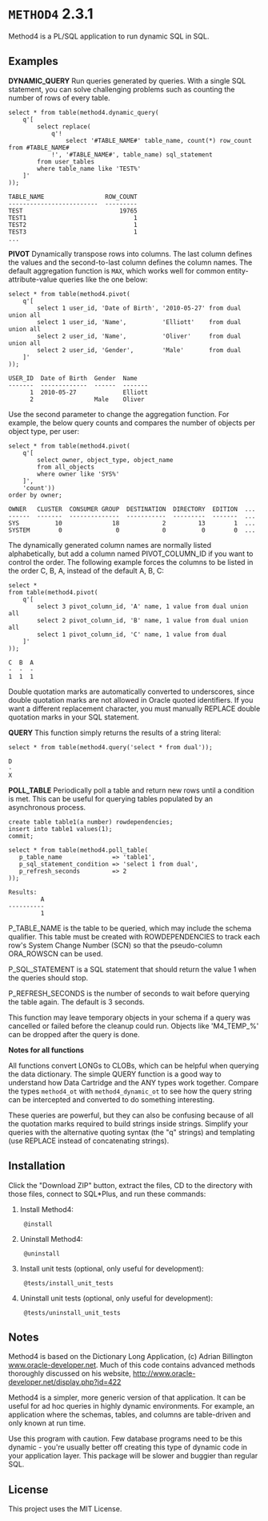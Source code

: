 `METHOD4` 2.3.1
============

Method4 is a PL/SQL application to run dynamic SQL in SQL.

## Examples

**DYNAMIC_QUERY** Run queries generated by queries. With a single SQL statement, you can solve challenging problems such as counting the number of rows of every table.

    select * from table(method4.dynamic_query(
        q'[
            select replace(
                q'!
                    select '#TABLE_NAME#' table_name, count(*) row_count from #TABLE_NAME#
                !', '#TABLE_NAME#', table_name) sql_statement
            from user_tables
            where table_name like 'TEST%'
        ]'
    ));
    
    TABLE_NAME                 ROW_COUNT
    -------------------------  ---------
    TEST                           19765
    TEST1                              1
    TEST2                              1
    TEST3                              1
    ...


**PIVOT** Dynamically transpose rows into columns. The last column defines the values and the second-to-last column defines the column names. The default aggregation function is `MAX`, which works well for common entity-attribute-value queries like the one below:

    select * from table(method4.pivot(
        q'[
            select 1 user_id, 'Date of Birth', '2010-05-27' from dual union all
            select 1 user_id, 'Name',          'Elliott'    from dual union all
            select 2 user_id, 'Name',          'Oliver'     from dual union all
            select 2 user_id, 'Gender',        'Male'       from dual
        ]'
    ));

    USER_ID  Date of Birth  Gender  Name
    -------  -------------  ------  -------
          1  2010-05-27             Elliott
          2                 Male    Oliver

Use the second parameter to change the aggregation function. For example, the below query counts and compares the number of objects per object type, per user:

    select * from table(method4.pivot(
        q'[
            select owner, object_type, object_name
            from all_objects
            where owner like 'SYS%'
        ]',
        'count'))
    order by owner;

    OWNER   CLUSTER  CONSUMER GROUP  DESTINATION  DIRECTORY  EDITION  ...
    ------  -------  --------------  -----------  ---------  -------  ...
    SYS          10              18            2         13        1  ...
    SYSTEM        0               0            0          0        0  ...

The dynamically generated column names are normally listed alphabetically, but add a column named PIVOT_COLUMN_ID if you want to control the order. The following example forces the columns to be listed in the order C, B, A, instead of the default A, B, C:

    select *
    from table(method4.pivot(
        q'[
            select 3 pivot_column_id, 'A' name, 1 value from dual union all
            select 2 pivot_column_id, 'B' name, 1 value from dual union all
            select 1 pivot_column_id, 'C' name, 1 value from dual
        ]'
    ));

    C  B  A
    -  -  -
    1  1  1

Double quotation marks are automatically converted to underscores, since double quotation marks are not allowed in Oracle quoted identifiers. If you want a different replacement character, you must manually REPLACE double quotation marks in your SQL statement.

**QUERY** This function simply returns the results of a string literal:

    select * from table(method4.query('select * from dual'));
    
    D
    -
    X


**POLL_TABLE** Periodically poll a table and return new rows until a condition is met. This can be useful for querying tables populated by an asynchronous process.

    create table table1(a number) rowdependencies;
    insert into table1 values(1);
    commit;
    
    select * from table(method4.poll_table(
       p_table_name              => 'table1',
       p_sql_statement_condition => 'select 1 from dual',
       p_refresh_seconds         => 2
    ));
    
    Results:
             A
    ----------
             1

P_TABLE_NAME is the table to be queried, which may include the schema qualifier. This table must be created with ROWDEPENDENCIES to track each row's System Change Number (SCN) so that the pseudo-column ORA_ROWSCN can be used.

P_SQL_STATEMENT is a SQL statement that should return the value 1 when the queries should stop.

P_REFRESH_SECONDS is the number of seconds to wait before querying the table again. The default is 3 seconds.

This function may leave temporary objects in your schema if a query was cancelled or failed before the cleanup could run. Objects like 'M4_TEMP_%' can be dropped after the query is done.


**Notes for all functions**

All functions convert LONGs to CLOBs, which can be helpful when querying the data dictionary. The simple QUERY function is a good way to understand how Data Cartridge and the ANY types work together. Compare the types `method4_ot` with `method4_dynamic_ot` to see how the query string can be intercepted and converted to do something interesting.

These queries are powerful, but they can also be confusing because of all the quotation marks required to build strings inside strings. Simplify your queries with the alternative quoting syntax (the "q" strings) and templating (use REPLACE instead of concatenating strings).


## Installation

Click the "Download ZIP" button, extract the files, CD to the directory with those files, connect to SQL*Plus, and run these commands:

1. Install Method4:

        @install

2. Uninstall Method4:

        @uninstall

3. Install unit tests (optional, only useful for development):

        @tests/install_unit_tests

4. Uninstall unit tests (optional, only useful for development):

        @tests/uninstall_unit_tests


## Notes

Method4 is based on the Dictionary Long Application, (c) Adrian Billington www.oracle-developer.net. Much of this code contains advanced methods thoroughly discussed on his website, http://www.oracle-developer.net/display.php?id=422

Method4 is a simpler, more generic version of that application. It can be useful for ad hoc queries in highly dynamic environments. For example, an application where the schemas, tables, and columns are table-driven and only known at run time.

Use this program with caution. Few database programs need to be this dynamic - you're usually better off creating this type of dynamic code in your application layer. This package will be slower and buggier than regular SQL.


## License

This project uses the MIT License.
